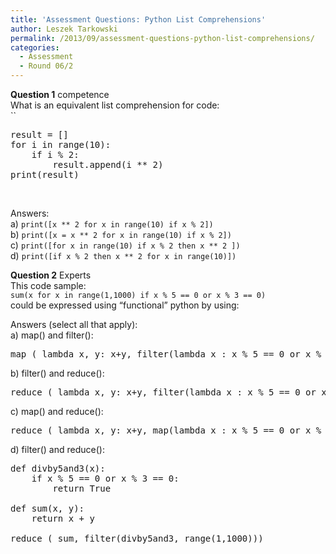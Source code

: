 ```yaml
---
title: 'Assessment Questions: Python List Comprehensions'
author: Leszek Tarkowski
permalink: /2013/09/assessment-questions-python-list-comprehensions/
categories:
  - Assessment
  - Round 06/2
---
```

**Question 1** competence  
What is an equivalent list comprehension for code:  
``

<pre>result = []
for i in range(10):
    if i % 2:
        result.append(i ** 2)
print(result)</pre>

&nbsp;

Answers:  
a) `print([x ** 2 for x in range(10) if x % 2])`  
b) `print([x = x ** 2 for x in range(10) if x % 2])`  
c) `print([for x in range(10) if x % 2 then x ** 2 ])`  
d) `print([if x % 2 then x ** 2 for x in range(10)])`

**Question 2** Experts  
This code sample:  
`sum(x for x in range(1,1000) if x % 5 == 0 or x % 3 == 0)`  
could be expressed using &#8220;functional&#8221; python by using:

Answers (select all that apply):  
a) map() and filter():

<pre>map ( lambda x, y: x+y, filter(lambda x : x % 5 == 0 or x % 3 == 0, range(1,1000)) )
</pre>

b) filter() and reduce():

<pre>reduce ( lambda x, y: x+y, filter(lambda x : x % 5 == 0 or x % 3 == 0, range(1,1000)) )
</pre>

c) map() and reduce():

<pre>reduce ( lambda x, y: x+y, map(lambda x : x % 5 == 0 or x % 3 == 0, range(1,1000)) )
</pre>

d) filter() and reduce():

<pre>def divby5and3(x):
    if x % 5 == 0 or x % 3 == 0:
        return True

def sum(x, y):
    return x + y

reduce ( sum, filter(divby5and3, range(1,1000)))</pre>
